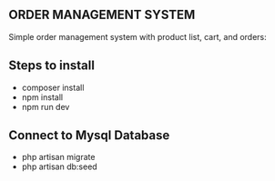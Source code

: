 ## ORDER MANAGEMENT SYSTEM

Simple order management system with product list, cart, and orders:

## Steps to install

- composer install
- npm install
- npm run dev

## Connect to Mysql Database

- php artisan migrate
- php artisan db:seed
